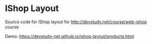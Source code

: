 # IShop Layout
Source code for IShop layout for http://devstudy.net/course/web-ishop course

Demo: https://devstudy-net.github.io/ishop-layout/products.html
